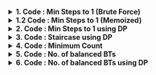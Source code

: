 <details> <summary><strong> 1. Code : Min Steps to 1 (Brute Force) </strong></summary>

# 1. Code : Min Steps to 1 (Brute Force)

    Given a positive integer n, find the minimum number of steps s, that takes n to 1. You can perform any one of the following 3 steps.

        1.) Subtract 1 from it. (n= n - ­1) ,
        2.) If its divisible by 2, divide by 2.( if n%2==0, then n= n/2 ) ,
        3.) If its divisible by 3, divide by 3. (if n%3 == 0, then n = n / 3 ).

    Just write brute-force recursive solution for this.

**Input format**

    Line 1 : A single integer i.e. n

**Output format**

    Line 1 : Single integer i.e number of steps

**Constraints**:

    1 <= n <= 500

**Sample Input 1**

    4

**Sample Output 1**

    2

**Sample Output 1 Explanation**:

    For n = 4
    Step 1 : n = 4/2 = 2
    Step 2 : n = 2/2 = 1

**Sample Input 2**

    7

**Sample Output 2**

    3

**Sample Output 2 Explanation**:

    For n = 7
    Step 1 : n = 7 ­ - 1 = 6
    Step 2 : n = 6 / 3 = 2
    Step 3 : n = 2 / 2 = 1

<details> <summary><strong>Code</strong></summary>

    int countStepsTo1(int n)
    {
        if(n==1)
            return 0;

        int n1 = n, n2 = n, n3 = n;

        n1 = countStepsTo1(n-1) + 1;

        if(n%2==0)
            n2 = countStepsTo1(n/2) + 1;

        if(n%3==0)
            n3 = countStepsTo1(n/3) + 1;

        return min(n1, min(n2, n3));
    }

</details>

---

</details>

<details> <summary><strong> 1.2 Code : Min Steps to 1 (Memoized) </strong></summary>

# 1.2 Code : Min Steps to 1 (Memoized)

    Given a positive integer n, find the minimum number of steps s, that takes n to 1. You can perform any one of the following 3 steps.

        1.) Subtract 1 from it. (n= n - ­1) ,
        2.) If its divisible by 2, divide by 2.( if n%2==0, then n= n/2 ) ,
        3.) If its divisible by 3, divide by 3. (if n%3 == 0, then n = n / 3 ).

    Write a memoized recursive solution for this.

**Input format**

    Line 1 : A single integer i.e. n

**Output format**

    Line 1 : Single integer i.e number of steps

**Constraints**:

    1 <= n <= 500

**Sample Input 1**

    4

**Sample Output 1**

    2

**Sample Output 1 Explanation**:

    For n = 4
    Step 1 : n = 4/2 = 2
    Step 2 : n = 2/2 = 1

**Sample Input 2**

    7

**Sample Output 2**

    3

**Sample Output 2 Explanation**:

    For n = 7
    Step 1 : n = 7 ­ - 1 = 6
    Step 2 : n = 6 / 3 = 2
    Step 3 : n = 2 / 2 = 1

<details> <summary><strong>Code</strong></summary>

    // helper function
    int helper(int n, int* arr)
    {
        // base case: if present, return the answer
        if(arr[n]!=-1)
            return arr[n];

        // else - we need to calculate it

        int n1 = n-1, n2 = n-1, n3 = n-1; // max value is n-1

        n1 = helper(n-1, arr);    // steps required for n-1

        if(n%2==0)
                n2 = helper(n/2, arr);    // steps required for n/2

        if(n%3==0)
                n3 = helper(n/3, arr);    // steps required for n/3

        // store, we could have saved a function call if we checked if n/2 and /3 exist, that does not add to the complexity of the solution, as it is O(1)

        // also direct calling works because we save our work before returning

        arr[n] = min(n1, min(n2,n3)) + 1; // (steps required for the minimum dependency, among the three) + the step itself

        //return
        return arr[n];
    }

    // driver code, contains the store
    int countStepsTo1(int n)
    {
        int *arr = new int[n+1];

        arr[0] = arr[1] = 0;    //zero will never be reached, 1 is the answer we know

        for(int i=2; i<n+1; i++)    // initialize all uncalculated values to -1
            arr[i] = -1;

        return helper(n, arr);
    }

</details>

---

</details>

<details> <summary><strong> 2. Code : Min Steps to 1 using DP </strong></summary>

# 2. Code : Min Steps to 1 using DP

    Given a positive integer n, find the minimum number of steps s, that takes n to 1. You can perform any one of the following 3 steps.

        1.) Subtract 1 from it. (n= n - ­1) ,
        2.) If its divisible by 2, divide by 2.( if n%2==0, then n= n/2 ) ,
        3.) If its divisible by 3, divide by 3. (if n%3 == 0, then n = n / 3 ).

    The time complexity of your code should be O(n).

**Input format**

    Line 1 : A single integer i.e. n

**Output format**

    Line 1 : Single integer i.e number of steps

**Constraints**:

    1 <= n <= 500

**Sample Input 1**

    4

**Sample Output 1**

    2

**Sample Output 1 Explanation**:

    For n = 4
    Step 1 : n = 4/2 = 2
    Step 2 : n = 2/2 = 1

**Sample Input 2**

    7

**Sample Output 2**

    3

**Sample Output 2 Explanation**:

    For n = 7
    Step 1 : n = 7 ­ - 1 = 6
    Step 2 : n = 6 / 3 = 2
    Step 3 : n = 2 / 2 = 1

<details> <summary><strong>Code</strong></summary>

    // helper function
    int helper(int n, int* arr)
    {
        // base case: if present, return the answer
        if(arr[n]!=-1)
            return arr[n];

        // else - we need to calculate it

        int n1 = n-1, n2 = n-1, n3 = n-1; // max value is n-1

        n1 = helper(n-1, arr);    // steps required for n-1

        if(n%2==0)
                n2 = helper(n/2, arr);    // steps required for n/2

        if(n%3==0)
                n3 = helper(n/3, arr);    // steps required for n/3

        // store, we could have saved a function call if we checked if n/2 and /3 exist, that does not add to the complexity of the solution, as it is O(1)

        // also direct calling works because we save our work before returning

        arr[n] = min(n1, min(n2,n3)) + 1; // (steps required for the minimum dependency, among the three) + the step itself

        //return
        return arr[n];
    }

    // driver code, contains the store
    int countStepsTo1(int n)
    {
        int *arr = new int[n+1];

        arr[0] = arr[1] = 0;    //zero will never be reached, 1 is the answer we know

        for(int i=2; i<n+1; i++)    // initialize all uncalculated values to -1
            arr[i] = -1;

        return helper(n, arr);
    }

</details>

---

</details>

<details> <summary><strong> 3. Code : Staircase using DP </strong></summary>

# 3. Code : Staircase using DP

    A child is running up a staircase with n steps and can hop either 1 step, 2 steps or 3 steps at a time. Implement a method to count how many possible ways the child can run up to the stairs. You need to return all possible number of ways.

    Time complexity of your code should be O(n).

**Input format**

    Integer n (No. of steps)

**Constraints**:

    n<=70

**Sample Input**

    4

**Sample Output**

    7

<details> <summary><strong>Code</strong></summary>

    // bottom up approach

    // concrete values of (n, staricase(n)): (0, 1), (1, 1), (2, 2), (3, 4)
    // every other value = arr[n-1] + arr[n-2] + arr[n-3]

    long staircase(int n)
    {
        // number of stores = n + 1
        long* arr = new long[n+2];

        for(int i=0; i< n+1;i++)
            arr[i] = -1L;

        arr[0] = 1;    // just don't move
        arr[1] = 1;    // 1 possible move
        arr[2] = 2;    // (1 + 1) or (2)
        arr[3] = 4;    // (1 + 1 + 1) or (1 + 2) or (2 + 1) or (3)

        // start from the first unknown, or else we'd have to check it for being -1, somewhat expensive
        // i.e n = 4

        for(int i=4; i<n+1; i++)
            arr[i] = arr[i-1] + arr[i-2] + arr[i-3];    // T.C = O(3*n) = O(n)
        return arr[n];
    }

</details>

---

</details>

<details> <summary><strong> 4. Code : Minimum Count </strong></summary>

# 4. Code : Minimum Count

    Given an integer N, find and return the count of minimum numbers, sum of whose squares is equal to N.

    That is, if N is 4, then we can represent it as : {1^2 + 1^2 + 1^2 + 1^2} and {2^2}. Output will be 1, as 1 is the minimum count of numbers required.

    Note : x^y represents x raise to the power y.

**Input format**

    Integer N

**Output format**

    Required minimum count

**Constraints**:

    1 <= N <= 1000

**Sample Input 1**

    12

**Sample Output 1**

    3

**Sample Output 1 Explanation**:

    12 can be represented as :
    1^1 + 1^1 + 1^1 + 1^1 + 1^1 + 1^1 + 1^1 + 1^1 + 1^1 + 1^1 + 1^1 + 1^1
    1^1 + 1^1 + 1^1 + 1^1 + 1^1 + 1^1 + 1^1 + 1^1 + 2^2
    1^1 + 1^1 + 1^1 + 1^1 + 2^2 + 2^2
    2^2 + 2^2 + 2^2
    As we can see, the output should be 3.

**Sample Input 2**

    9

**Sample Output 2**

    1

<details> <summary><strong>Code</strong></summary>

    // DP iterative
    // bottom-down approach

    // T(n) = sum from 2 to n[sum of 1 to sqrt(n)]
    // S = O(n)

    int minCount(int n)
    {
        int* arr = new int[n+1];
        // no initialization required

        // concrete answers
        arr[0] = 0;    // for perfect squares
        arr[1] = 1;    // 1 is 1^2

        // start from the unknowns
        for(int i=2; i<=n; i++)
        {
            // max value can be i*(1^1)
            int min = i, curr; // curr is current value, min is the minimum, we can omit this and write arr[i] directly

            for(int j=1; j*j<=i; j++)
            {
                curr =  1 + arr[i-j*j]; // represents f(n-j^2)+ j^2
                if(min > curr)
                    min = curr;
            }
            arr[i] = min;
        }
        return arr[n];
    }

    //--------------------------------------------------------------------------

    /* memoized solution

    // T(n) = sum from 2 to n[sum of 1 to sqrt(n)]
    // S = O(n)
    // recursion - so function overhead

    int minCount_h(int n, int* arr)
    {
        // arr[n] has the minimum value
        if(arr[n]!=-1)
            return arr[n];

        int min = n, curr; // n =  n^1 max
        // calculate
        for(int i=1; i*i<=n; i++)
        {
            curr = 1 + minCount_h(n-i*i, arr);
            if(min > curr)
                min = curr;
        }
        arr[n] = min; // store
        return arr[n];
    }

    int minCount(int n)
    {
        int* arr = new int[n+1];
        // in the worst case we require all

        for(int i=0; i<n+1; i++)
            arr[i] = -1;
        arr[0] = 0;
        return minCount_h(n, arr);
    }
    */

    //--------------------------------------------------------------------------

    /* brute force solution

    int minCount(int n)
    {
        if(n==0)
            return 0;

        int min = n, curr; // n =  n^1 max

        // start from i = 1, otherwise recursion is invalid
        for(int i=1; i*i<=n; i++)    // equality for perfect squares
        {
            curr = 1 + minCount(n-i*i);    // if perfect square, then answer is 1
            if(min > curr)
                min = curr;
        }
        return min;
    }
    */

</details>

---

</details>

<details> <summary><strong> 5. Code : No. of balanced BTs </strong></summary>

# 5. Code : No. of balanced BTs

    Given an integer h, find the possible number of balanced binary trees of height h. You just need to return the count of possible binary trees which are balanced.

    This number can be huge, so return output modulus 10^9 + 7.
    Write a simple recursive solution.

**Input format**

    Integer h

**Output format**

    Count % 10^9 + 7

**Constraints**:

    1 <= N <= 40

**Sample Input 1**

    3

**Sample Output 1**

    15

**Sample Input 2**

    4

**Sample Output 2**

    315

<details> <summary><strong>Code</strong></summary>

    prime = 1000000007
    # for making the outcomes collide the least

    def balancedBTBF(n):
        ''' Return no of balanced BT of height n using Brute Force'''
        if n<2:
            return 1
        h1 = balancedBTBF(n-1)
        h2 = balancedBTBF(n-2)
        return (h1*h1 + 2*h1*h2)%prime

    '''
    Explanation:

        For f(h),
        we can have the leftsubtree of max height h-1, same for the right subtree (as we need a balanced tree)
        Possible left and right subtree height values are:

        L       R                                Total trees possible
        h-1    h-1                                    f(h-1)*f(h-1)
        h-1    h-2 (difference of 1 is allowed)       f(h-1)*f(h-2)
        h-2    h-1 (difference of 1 is allowed)       f(h-2)*f(h-1)
                                            Total = f(h-1)*f(h-1) + 2*f(h-1)*f(h-2)
    '''

    # Main
    from sys import setrecursionlimit
    setrecursionlimit(11000)
    n=int(input())
    print(balancedBTBF(n))

</details>

---

</details>

<details> <summary><strong> 6. Code : No. of balanced BTs using DP</strong></summary>

# 6. Code : No. of balanced BTs using DP

    Given an integer h, find the possible number of balanced binary trees of height h. You just need to return the count of possible binary trees which are balanced.

    This number can be huge, so return output modulus 10^9 + 7.

    Write a dynamic programming approach

**Input format**

    Integer h

**Output format**

    Count % 10^9 + 7

**Constraints**:

    1 <= N <= 10^7

**Sample Input 1**

    3

**Sample Output 1**

    15

**Sample Input 2**

    4

**Sample Output 2**

    315

<details> <summary><strong>Code</strong></summary>

    # python3 code

    prime = 1000000007
    def balancedBTBF(n):
        # DP solution
        arr = [1, 1]    # for n = 0 and 1
        # as we are doing basic counting, no need of initialization.

        # starting from the unknown - 2
        for i in range(2, n+1):
            arr.append((arr[i-1]*arr[i-1] + 2*arr[i-1]*arr[i-2])%prime)
        return arr[n]%prime

    '''
    Explanation:

        For f(h),
        we can have the leftsubtree of max height h-1, same for the right subtree (as we need a balanced tree)
        Possible left and right subtree height values are:

        L       R                                Total trees possible
        h-1    h-1                                    f(h-1)*f(h-1)
        h-1    h-2 (difference of 1 is allowed)       f(h-1)*f(h-2)
        h-2    h-1 (difference of 1 is allowed)       f(h-2)*f(h-1)
                                            Total = f(h-1)*f(h-1) + 2*f(h-1)*f(h-2)

        DP insight:
        We make the solution from the concrete values, which are:
        arr[0] = 1
        arr[1] = 1
    '''

    # Main
    n=int(input())
    print(balancedBTBF(n))

</details>

---

</details>

